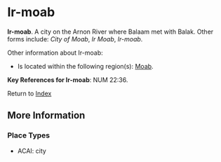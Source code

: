 # Ir-moab
**Ir-moab**. 
A city on the Arnon River where Balaam met with Balak. 
Other forms include: 
*City of Moab*, *Ir Moab*, *Ir-moab*. 




Other information about Ir-moab:


* Is located within the following region(s): 
[Moab](Moab.md). 




**Key References for Ir-moab**: 
NUM 22:36. 






Return to [Index](00-Index.md)

## More Information

### Place Types

* ACAI: city




